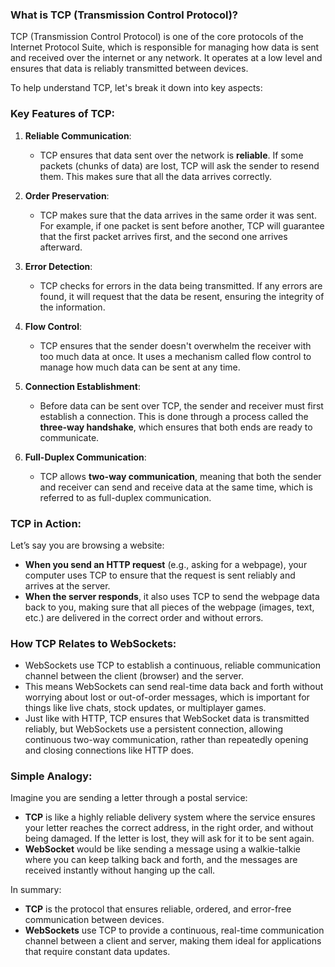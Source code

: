 ### What is TCP (Transmission Control Protocol)?

TCP (Transmission Control Protocol) is one of the core protocols of the Internet Protocol Suite, which is responsible for managing how data is sent and received over the internet or any network. It operates at a low level and ensures that data is reliably transmitted between devices.

To help understand TCP, let's break it down into key aspects:

### Key Features of TCP:

1. **Reliable Communication**: 
   - TCP ensures that data sent over the network is **reliable**. If some packets (chunks of data) are lost, TCP will ask the sender to resend them. This makes sure that all the data arrives correctly.
   
2. **Order Preservation**: 
   - TCP makes sure that the data arrives in the same order it was sent. For example, if one packet is sent before another, TCP will guarantee that the first packet arrives first, and the second one arrives afterward.

3. **Error Detection**: 
   - TCP checks for errors in the data being transmitted. If any errors are found, it will request that the data be resent, ensuring the integrity of the information.

4. **Flow Control**:
   - TCP ensures that the sender doesn't overwhelm the receiver with too much data at once. It uses a mechanism called flow control to manage how much data can be sent at any time.

5. **Connection Establishment**:
   - Before data can be sent over TCP, the sender and receiver must first establish a connection. This is done through a process called the **three-way handshake**, which ensures that both ends are ready to communicate.
   
6. **Full-Duplex Communication**:
   - TCP allows **two-way communication**, meaning that both the sender and receiver can send and receive data at the same time, which is referred to as full-duplex communication.

### TCP in Action:
Let’s say you are browsing a website:
- **When you send an HTTP request** (e.g., asking for a webpage), your computer uses TCP to ensure that the request is sent reliably and arrives at the server.
- **When the server responds**, it also uses TCP to send the webpage data back to you, making sure that all pieces of the webpage (images, text, etc.) are delivered in the correct order and without errors.

### How TCP Relates to WebSockets:
- WebSockets use TCP to establish a continuous, reliable communication channel between the client (browser) and the server. 
- This means WebSockets can send real-time data back and forth without worrying about lost or out-of-order messages, which is important for things like live chats, stock updates, or multiplayer games.
- Just like with HTTP, TCP ensures that WebSocket data is transmitted reliably, but WebSockets use a persistent connection, allowing continuous two-way communication, rather than repeatedly opening and closing connections like HTTP does.

### Simple Analogy:
Imagine you are sending a letter through a postal service:
- **TCP** is like a highly reliable delivery system where the service ensures your letter reaches the correct address, in the right order, and without being damaged. If the letter is lost, they will ask for it to be sent again.
- **WebSocket** would be like sending a message using a walkie-talkie where you can keep talking back and forth, and the messages are received instantly without hanging up the call.

In summary:
- **TCP** is the protocol that ensures reliable, ordered, and error-free communication between devices.
- **WebSockets** use TCP to provide a continuous, real-time communication channel between a client and server, making them ideal for applications that require constant data updates.
